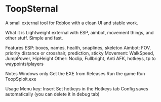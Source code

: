 # ToopSternal
A small external tool for Roblox with a clean UI and stable work.

What it is
Lightweight external with ESP, aimbot, movement things, and other stuff. Simple and fast.

Features
ESP: boxes, names, health, snaplines, skeleton
Aimbot: FOV, priority distance or crosshair, prediction, sticky
Movement: WalkSpeed, JumpPower, HipHeight
Other: Noclip, Fullbright, Anti AFK, hotkeys, tp to waypoints/players

Notes
Windows only
Get the EXE from Releases
Run the game
Run ToopSploit.exe

Usage
Menu key: Insert
Set hotkeys in the Hotkeys tab
Config saves automatically (you can delete it in debug tab)
